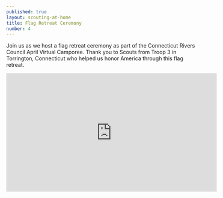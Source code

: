 ```yaml
---
published: true
layout: scouting-at-home
title: Flag Retreat Ceremony
number: 4
---
```


Join us as we host a flag retreat ceremony as part of the Connecticut Rivers Council April Virtual Camporee. Thank you to Scouts from Troop 3 in Torrington, Connecticut who helped us honor America through this flag retreat.

<iframe width="560" height="315" src="https://www.youtube.com/embed/b72nhivxEEI" frameborder="0" allow="accelerometer; autoplay; encrypted-media; gyroscope; picture-in-picture" allowfullscreen></iframe>
